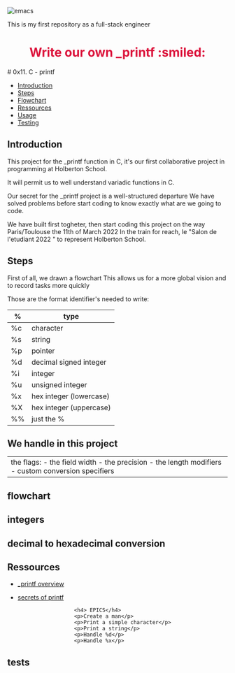 ![emacs](https://user-images.githubusercontent.com/96126445/153771585-bc34266d-0e43-49a9-835c-02638af4d365.png)


This is my first repository as a full-stack engineer
<!DOCTYPE html>
<html lang="en">
  <head>
    <meta charset="UTF-8" />
    <meta http-equiv="X-UA-Compatible" content="IE=edge" />
    <meta name="viewport" content="width=device-width, initial-scale=1.0" />
   
  </head>
  <body>
    <main>
      <h1 style="color: crimson;text-align: center;"> Write our own _printf :smiled:</h1>
        # 0x11. C - printf
 

* [Introduction](#introduction)
* [Steps](#steps)
* [Flowchart](#flowchart) 
* [Ressources](#learning)
* [Usage](#usage)
* [Testing](#tests) 

## Introduction  


This project  for the _printf function in C, it's our first collaborative
project in programming at Holberton School.


It will permit us to well understand variadic functions in C.

Our secret for the _printf project is a well-structured departure 
We have solved problems before start coding to know exactly what are we going to code.

We have built first togheter, then start coding this project on the way Paris/Toulouse the 11th of March 2022
In the train for reach, le "Salon de l'etudiant 2022 " to represent Holberton School.



## Steps

First of all, we drawn a flowchart 
This allows us for a more global vision and to record tasks more quickly 

Those are the format identifier's needed to write:

%  | type |
---|------|
%c | character				|
%s | string					|
%p | pointer				|
%d | decimal signed integer	|
%i | integer				|
%u | unsigned integer		|
%x | hex integer (lowercase)|
%X | hex integer (uppercase)|
%% | just the %				|

## We handle in this project
<table><tr><td valign="top" width="50%">
 the flags:
- the field width
- the precision
- the length modifiers
- custom conversion specifiers
</td></tr></table>




    


## flowchart


## integers



## decimal to hexadecimal conversion



## Ressources

* [_printf overview]()
* [secrets of printf]()


                        <h4> EPICS</h4>
                        <p>Create a man</p>
                        <p>Print a simple character</p>
                        <p>Print a string</p>
                        <p>Handle %d</p>
                        <p>Handle %x</p>

## tests

  


<footer>



</footer>

</body>


</html>
